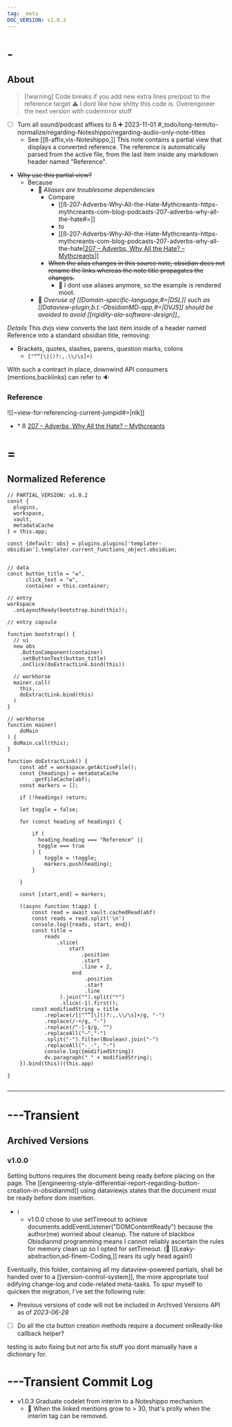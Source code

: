 ```yaml
---
tag: _meta
DOC_VERSION: v1.0.3
---
```


# -

## About

> [!warning] Code breaks if you add new extra lines pre/post to the reference target
> ⚠ I dont like how shitty this code is. Overengineer the next version with codemirror stuff

- [ ] Turn all sound/podcast affixes to ß ➕ 2023-11-01 #_todo/long-term/to-normalize/regarding-Noteshippo/regarding-audio-only-note-titles 
  - See [[ß-affix,vis-Noteshippo,]]
This note contains a partial view that displays a converted reference.
The reference is automatically parsed from the active file, from the last item inside any markdown header named "Reference".

- ~~Why use this partial view?~~
  - Because
    - 📁 _Aliases are troublesome dependencies_
      - Compare
        -  [[ß-207-Adverbs-Why-All-the-Hate-Mythcreants-https-mythcreants-com-blog-podcasts-207-adverbs-why-all-the-hate#=]]
          -  to
        -  [[ß-207-Adverbs-Why-All-the-Hate-Mythcreants-https-mythcreants-com-blog-podcasts-207-adverbs-why-all-the-hate|[207 – Adverbs, Why All the Hate? – Mythcreants](https://mythcreants.com/blog/podcasts/207-adverbs-why-all-the-hate/)]]
      - ~~When the alias changes in this source note, obsidian does not rename the links whereas the note title propagates the changes.~~
        - 🤔 I dont use aliases anymore, so the example is rendered moot. 
    - 📁 _Overuse of [[Domain-specific-language,#=|DSL]] such as [[Dataview-plugin,b.t.-ObsidianMD-app,#=|DVJS]] should be avoided to avoid [[rigidity-ala-software-design]]__

_Details_
This dvjs view converts the last item inside of a header named Reference into a standard obsidian title, removing:

- Brackets, quotes, slashes, parens, question marks, colons
  - `["“”[\]()?:,.\\/\s]+)`

With such a contract in place, downwind API consumers (mentions,backlinks) can refer to 🔉

### Reference

![[~view-for-referencing-current-jumpid#=|nlk]]
- † ß [207 – Adverbs, Why All the Hate? – Mythcreants](https://mythcreants.com/blog/podcasts/207-adverbs-why-all-the-hate/)

# =

## Normalized Reference

```dataviewjs
// PARTIAL_VERSION: v1.0.2
const {
  plugins, 
  workspace, 
  vault, 
  metadataCache
} = this.app;

const {default: obs} = plugins.plugins['templater-obsidian'].templater.current_functions_object.obsidian;


// data
const button_title = "♻",
      click_text = "♻",
      container = this.container;

// entry
workspace
  .onLayoutReady(bootstrap.bind(this));

// entry capsule

function bootstrap() {
  // ui
  new obs
    .ButtonComponent(container)
    .setButtonText(button_title)
    .onClick(doExtractLink.bind(this))

  // workhorse
  mainer.call(
    this,
    doExtractLink.bind(this)
  )
}

// workhorse
function mainer(
    doMain
) {
  doMain.call(this);
}

function doExtractLink() {
    const abf = workspace.getActiveFile();
    const {headings} = metadataCache
        .getFileCache(abf);
    const markers = [];
    
    if (!headings) return;
    
    let toggle = false;
    
    for (const heading of headings) {

        if (
          heading.heading === "Reference" || 
          toggle === true
        ) {
            toggle = !toggle;
            markers.push(heading);
        }

    }

    const [start,end] = markers;

    ((async function t(app) {
        const read = await vault.cachedRead(abf)
        const reads = read.split('\n')
        console.log({reads, start, end})
        const title =
            reads
                .slice(
                    start
                        .position
                        .start
                        .line + 2,
                     end
                         .position
                         .start
                         .line
                 ).join("").split("*")
                 .slice(-1).first();
        const modifiedString = title
            .replace(/[|"“”[\]()?:,.\\/\s]+/g, "-")
            .replace(/-+/g, "-")
            .replace(/^-|-$/g, "")
            .replaceAll("–","-")
            .split("-").filter(Boolean).join("-")
            .replaceAll("-_-", "-")
            console.log({modifiedString})
            dv.paragraph(" " + modifiedString);
    }).bind(this))(this.app)

}


```

---

# ---Transient

## Archived Versions

### v1.0.0

Setting buttons requires the document being ready before placing on the page. The [[engineering-style-differential-report-regarding-button-creation-in-obsidianmd]] using dataviewjs states that the document must be ready before dom insertion.

- ℹ
  - v1.0.0 chose to use setTimeout to achieve documents.addEventListener("DOMContentReady") because the author(me) worried about cleanup. The nature of blackbox Obisdianmd programming means I cannot reliably ascertain the rules for memory clean up so I opted for setTimeout. (🤔 [[Leaky-abstraction,ad-finem-Coding,]] rears its ugly head again!)

Eventually, this folder, containing all my dataview-powered partials, shall be handed over to a [[version-control-system]], the more appropriate tool edifying change-log and code-related meta-tasks. To spur myself to quicken the migration, I've set the following rule:

- Previous versions of code will not be included in Archived Versions API as of _2023-06-28_

* [ ] Do all the cta button creation methods require a document onReady-like callback helper?

testing is auto fixing but not arto fix stuff you dont manually have a dictionary for.

# ---Transient Commit Log

* v1.0.3 Graduate codelet from interim to a Noteshippo mechanism.
  * 🤔 When the linked mentions grow to > 30, that's prolly when the interim tag can be removed.